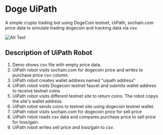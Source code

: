# Doge UiPath

A simple crypto trading bot using DogeCoin testnet, UiPath, sochain.com price data to simulate trading dogecoin and tracking data via csv.

![Alt Text](https://github.com/mtclinton/doge-uipath/raw/main/uipath.gif)

## Description of UiPath Robot
1. Demo shows csv file with empty price data.
2. UiPath robot visits sochain.com for dogecoin price and writes to purchase price csv column.
3. UiPath robot creates wallet address named "uipath address"
4. UiPath robot visits Dogecoin testnet faucet and submits wallet address to receive testnet coins
5. UiPath robot visits different testnet site to return coins. The robot copys the site's wallet address.
6. UiPath robot sends coins to testnet site using dogecoin testnet wallet.
7. UiPath robot visits sochain.com for dogecoin price for sell price
8. UiPath robot reads csv data and compares purchase price to sell price for loss/gain.
9. UiPath robot writes sell price and loss/gain to csv.
